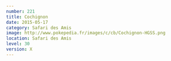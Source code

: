 ```yaml
---
number: 221
title: Cochignon
date: 2015-05-17
category: Safari des Amis
image: http://www.pokepedia.fr/images/c/cb/Cochignon-HGSS.png
location: Safari des Amis
level: 30
version: X
---
```

